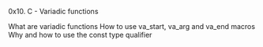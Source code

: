 0x10. C - Variadic functions

What are variadic functions
How to use va_start, va_arg and va_end macros
Why and how to use the const type qualifier

